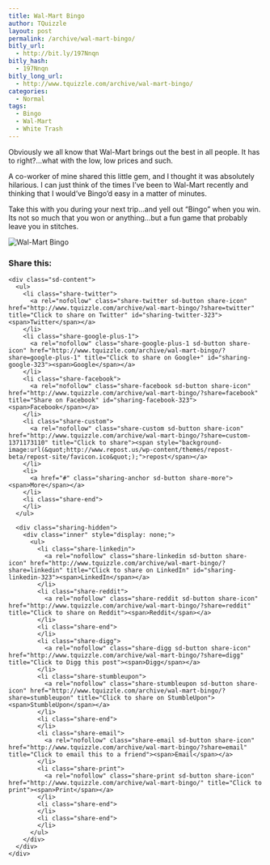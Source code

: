 ```yaml
---
title: Wal-Mart Bingo
author: TQuizzle
layout: post
permalink: /archive/wal-mart-bingo/
bitly_url:
  - http://bit.ly/197Nnqn
bitly_hash:
  - 197Nnqn
bitly_long_url:
  - http://www.tquizzle.com/archive/wal-mart-bingo/
categories:
  - Normal
tags:
  - Bingo
  - Wal-Mart
  - White Trash
---
```

Obviously we all know that Wal-Mart brings out the best in all people. It has to right?&#8230;what with the low, low prices and such.

A co-worker of mine shared this little gem, and I thought it was absolutely hilarious. I can just think of the times I&#8217;ve been to Wal-Mart recently and thinking that I would&#8217;ve Bingo&#8217;d easy in a matter of minutes.

Take this with you during your next trip&#8230;and yell out &#8220;Bingo&#8221; when you win. Its not so much that you won or anything&#8230;but a fun game that probably leave you in stitches.  
<!--more-->

  
<img src="http://i1.wp.com/www.tquizzle.com/uploads/2009/08/Wal-Mart_Bingo.png?fit=527%2C678" alt="Wal-Mart Bingo" title="Wal-Mart Bingo" class="aligncenter size-full wp-image-324" data-recalc-dims="1" />

<div class="sharedaddy sd-sharing-enabled">
  <div class="robots-nocontent sd-block sd-social sd-social-icon-text sd-sharing">
    <h3 class="sd-title">
      Share this:
    </h3>
    
    <div class="sd-content">
      <ul>
        <li class="share-twitter">
          <a rel="nofollow" class="share-twitter sd-button share-icon" href="http://www.tquizzle.com/archive/wal-mart-bingo/?share=twitter" title="Click to share on Twitter" id="sharing-twitter-323"><span>Twitter</span></a>
        </li>
        <li class="share-google-plus-1">
          <a rel="nofollow" class="share-google-plus-1 sd-button share-icon" href="http://www.tquizzle.com/archive/wal-mart-bingo/?share=google-plus-1" title="Click to share on Google+" id="sharing-google-323"><span>Google</span></a>
        </li>
        <li class="share-facebook">
          <a rel="nofollow" class="share-facebook sd-button share-icon" href="http://www.tquizzle.com/archive/wal-mart-bingo/?share=facebook" title="Share on Facebook" id="sharing-facebook-323"><span>Facebook</span></a>
        </li>
        <li class="share-custom">
          <a rel="nofollow" class="share-custom sd-button share-icon" href="http://www.tquizzle.com/archive/wal-mart-bingo/?share=custom-1371173110" title="Click to share"><span style="background-image:url(&quot;http://www.repost.us/wp-content/themes/repost-beta/repost-site/favicon.ico&quot;);">repost</span></a>
        </li>
        <li>
          <a href="#" class="sharing-anchor sd-button share-more"><span>More</span></a>
        </li>
        <li class="share-end">
        </li>
      </ul>
      
      <div class="sharing-hidden">
        <div class="inner" style="display: none;">
          <ul>
            <li class="share-linkedin">
              <a rel="nofollow" class="share-linkedin sd-button share-icon" href="http://www.tquizzle.com/archive/wal-mart-bingo/?share=linkedin" title="Click to share on LinkedIn" id="sharing-linkedin-323"><span>LinkedIn</span></a>
            </li>
            <li class="share-reddit">
              <a rel="nofollow" class="share-reddit sd-button share-icon" href="http://www.tquizzle.com/archive/wal-mart-bingo/?share=reddit" title="Click to share on Reddit"><span>Reddit</span></a>
            </li>
            <li class="share-end">
            </li>
            <li class="share-digg">
              <a rel="nofollow" class="share-digg sd-button share-icon" href="http://www.tquizzle.com/archive/wal-mart-bingo/?share=digg" title="Click to Digg this post"><span>Digg</span></a>
            </li>
            <li class="share-stumbleupon">
              <a rel="nofollow" class="share-stumbleupon sd-button share-icon" href="http://www.tquizzle.com/archive/wal-mart-bingo/?share=stumbleupon" title="Click to share on StumbleUpon"><span>StumbleUpon</span></a>
            </li>
            <li class="share-end">
            </li>
            <li class="share-email">
              <a rel="nofollow" class="share-email sd-button share-icon" href="http://www.tquizzle.com/archive/wal-mart-bingo/?share=email" title="Click to email this to a friend"><span>Email</span></a>
            </li>
            <li class="share-print">
              <a rel="nofollow" class="share-print sd-button share-icon" href="http://www.tquizzle.com/archive/wal-mart-bingo/" title="Click to print"><span>Print</span></a>
            </li>
            <li class="share-end">
            </li>
            <li class="share-end">
            </li>
          </ul>
        </div>
      </div>
    </div>
  </div>
</div>